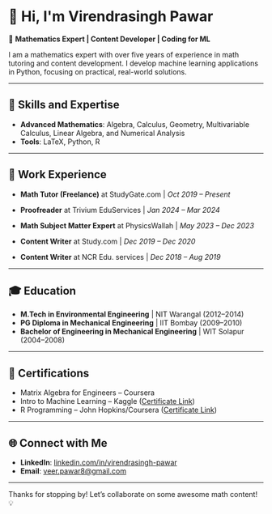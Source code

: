 # 👋 Hi, I'm Virendrasingh Pawar

🚀 **Mathematics Expert | Content Developer | Coding for ML**

I am a mathematics expert with over five years of experience in math tutoring and content development. I develop machine learning applications in Python, focusing on practical, real-world solutions.

---

## 🧠 Skills and Expertise

- **Advanced Mathematics**: Algebra, Calculus, Geometry, Multivariable Calculus, Linear Algebra, and Numerical Analysis
- **Tools**: LaTeX, Python, R
---

## 💼 Work Experience

- **Math Tutor (Freelance)** at StudyGate.com | *Oct 2019 – Present*
  
- **Proofreader** at Trivium EduServices | *Jan 2024 – Mar 2024*

- **Math Subject Matter Expert** at PhysicsWallah | *May 2023 – Dec 2023*
  
- **Content Writer** at Study.com | *Dec 2019 – Dec 2020*

- **Content Writer** at NCR Edu. services | *Dec 2018 – Aug 2019*
---

## 🎓 Education

- **M.Tech in Environmental Engineering** | NIT Warangal (2012–2014)
- **PG Diploma in Mechanical Engineering** | IIT Bombay (2009–2010)
- **Bachelor of Engineering in Mechanical Engineering** | WIT Solapur (2004–2008)

---

## 📜 Certifications

- Matrix Algebra for Engineers – Coursera
- Intro to Machine Learning – Kaggle ([Certificate Link](https://www.kaggle.com/learn/certification/dubstoke/intro-to-machine-learning))
- R Programming – John Hopkins/Coursera ([Certificate Link](https://coursera.org/share/4e907ab7a1acd253fab1ab1b52260088))
---

## 🌐 Connect with Me

- **LinkedIn**: [linkedin.com/in/virendrasingh-pawar](https://linkedin.com/in/virendrasingh-pawar)
- **Email**: [veer.pawar8@gmail.com](mailto:veer.pawar8@gmail.com)

---

Thanks for stopping by! Let’s collaborate on some awesome math content! 💡

